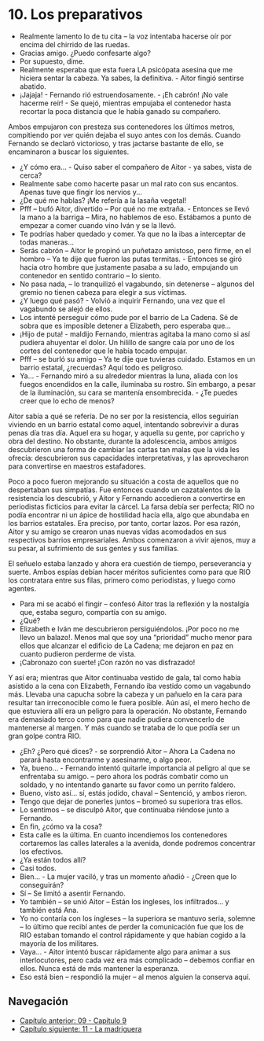 # 10. Los preparativos

- Realmente lamento lo de tu cita – la voz intentaba hacerse oír por encima del chirrido de las ruedas.
- Gracias amigo. ¿Puedo confesarte algo?
- Por supuesto, dime.
- Realmente esperaba que esta fuera LA psicópata asesina que me hiciera sentar la cabeza. Ya sabes, la definitiva. - Aitor fingió sentirse abatido.
- ¡Jajaja! - Fernando rió estruendosamente. - ¡Eh cabrón! ¡No vale hacerme reír! - Se quejó, mientras empujaba el contenedor hasta recortar la poca distancia que le había ganado su compañero. 

Ambos empujaron con presteza sus contenedores los últimos metros, compitiendo por ver quién dejaba el suyo antes con los demás. Cuando Fernando se declaró victorioso, y tras jactarse bastante de ello, se encaminaron a buscar los siguientes.

- ¿Y cómo era... - Quiso saber el compañero de Aitor - ya sabes, vista de cerca?
- Realmente sabe como hacerte pasar un mal rato con sus encantos. Apenas tuve que fingir los nervios y...
- ¿De qué me hablas? ¡Me refería a la lasaña vegetal!
- Pfff – bufó Aitor, divertido – Por qué no me extraña. - Entonces se llevó la mano a la barriga – Mira, no hablemos de eso. Estábamos a punto de empezar a comer cuando vino Iván y se la llevó.
- Te podrías haber quedado y comer. Ya que no la ibas a interceptar de todas maneras...
- Serás cabrón – Aitor le propinó un puñetazo amistoso, pero firme, en el hombro – Ya te dije que fueron las putas termitas. - Entonces se giró hacia otro hombre que justamente pasaba a su lado, empujando un contenedor en sentido contrario – lo siento.
- No pasa nada, – lo tranquilizó el vagabundo, sin detenerse – algunos del gremio no tienen cabeza para elegir a sus víctimas.
- ¿Y luego qué pasó? - Volvió a inquirir Fernando, una vez que el vagabundo se alejó de ellos.
- Los intenté perseguir cómo pude por el barrio de La Cadena. Sé de sobra que es imposible detener a Elizabeth, pero esperaba que...
- ¡Hijo de puta! - maldijo Fernando, mientras agitaba la mano como si así pudiera ahuyentar el dolor. Un hilillo de sangre caía por uno de los cortes del contenedor que le había tocado empujar.
- Pfff – se burló su amigo – Ya te dije que tuvieras cuidado. Estamos en un barrio estatal, ¿recuerdas? Aquí todo es peligroso.
- Ya... - Fernando miró a su alrededor mientras la luna, aliada con los fuegos encendidos en la calle, iluminaba su rostro. Sin embargo, a pesar de la iluminación, su cara se mantenía ensombrecida. - ¿Te puedes creer que lo echo de menos?

Aitor sabía a qué se refería. De no ser por la resistencia, ellos seguirían viviendo en un barrio estatal como aquel, intentando sobrevivir a duras penas día tras día. Aquel era su hogar, y aquella su gente, por capricho y obra del destino. No obstante, durante la adolescencia, ambos amigos  descubrieron una forma de cambiar las cartas tan malas que la vida les ofrecía: descubrieron sus capacidades interpretativas, y las aprovecharon para convertirse en maestros estafadores.

Poco a poco fueron mejorando su situación a costa de aquellos que no despertaban sus simpatías. Fue entonces cuando un cazatalentos de la resistencia los descubrió, y Aitor y Fernando accedieron a convertirse en periodistas ficticios para evitar la cárcel. La farsa debía ser perfecta; RIO no podía encontrar ni un ápice de hostilidad hacía ella, algo que abundaba en los barrios estatales. Era preciso, por tanto, cortar lazos. Por esa razón, Aitor y su amigo se crearon unas nuevas vidas acomodados en sus respectivos barrios empresariales. Ambos comenzaron a vivir ajenos, muy a su pesar, al sufrimiento de sus gentes y sus familias.

El señuelo estaba lanzado y ahora era cuestión de tiempo, perseverancia y suerte. Ambos espías debían hacer méritos suficientes como para que RIO los contratara entre sus filas, primero como periodistas, y luego como agentes.

- Para mi se acabó el fingir – confesó Aitor tras la reflexión y la nostalgía que, estaba seguro, compartía con su amigo.
- ¿Qué?
- Elizabeth e Iván me descubrieron persiguiéndolos. ¡Por poco no me llevo un balazo!. Menos mal que soy una “prioridad” mucho menor para ellos que alcanzar el edificio de La Cadena; me dejaron en paz en cuanto pudieron perderme de vista.
- ¡Cabronazo con suerte! ¡Con razón no vas disfrazado!

Y así era; mientras que Aitor continuaba vestido de gala, tal como había asistido a la cena con Elizabeth, Fernando iba vestido como un vagabundo más. Llevaba una capucha sobre la cabeza y un pañuelo en la cara para resultar tan irreconocible como le fuera posible. Aún así, el mero hecho de que estuviera allí era un peligro para la operación. No obstante, Fernando era demasiado terco como para que nadie pudiera convencerlo de mantenerse al margen. Y más cuando se trataba de lo que podía ser un gran golpe contra RIO.

- ¿Eh? ¿Pero qué dices? - se sorprendió Aitor – Ahora La Cadena no parará hasta encontrarme y asesinarme, o algo peor.
- Ya, bueno... - Fernando intentó quitarle importancia al peligro al que se enfrentaba su amigo. – pero ahora los podrás combatir como un soldado, y no intentando ganarte su favor como un perrito faldero.
- Bueno, visto así... sí, estás jodido, chaval – Sentenció, y ambos rieron.
- Tengo que dejar de ponerles juntos – bromeó su superiora tras ellos.
- Lo sentimos – se disculpó Aitor, que continuaba riéndose junto a Fernando.
- En fin, ¿cómo va la cosa?
- Esta calle es la última. En cuanto incendiemos los contenedores cortaremos las calles laterales a la avenida, donde podremos concentrar los efectivos.
- ¿Ya están todos allí?
- Casi todos.
- Bien... - La mujer vaciló, y tras un momento añadió - ¿Creen que lo conseguirán?
- Sí – Se limitó a asentir Fernando.
- Yo también – se unió Aitor – Están los ingleses, los infiltrados... y también está Ana.
- Yo no contaría con los ingleses – la superiora se mantuvo seria, solemne – lo último que recibí antes de perder la comunicación fue que los de RIO estaban tomando el control rápidamente y que habían cogido a la mayoría de los militares.
- Vaya... - Aitor intentó buscar rápidamente algo para animar a sus interlocutores, pero cada vez era más complicado – debemos confiar en ellos. Nunca está de más mantener la esperanza.
- Eso está bien – respondió la mujer – al menos alguien la conserva aquí.


## Navegación

- [Capítulo anterior: 09 - Capítulo 9](c09_capítulo-9.md)
- [Capítulo siguiente: 11 - La madriguera](c11_la-madriguera.md)
